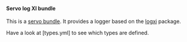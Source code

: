#### Servo log XI bundle 

This is a [servo bundle][1]. It provides a logger based on the [logxi][2] package.

Have a look at [types.yml] to see which types are defined.

[1]: https://github.com/fgrosse/servo
[2]: https://github.com/mgutz/logxi
